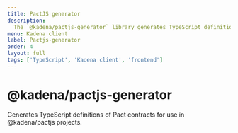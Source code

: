 ```yaml
---
title: PactJS generator
description:
  The `@kadena/pactjs-generator` library generates TypeScript definitions of Pact contracts for use in @kadena/pactjs projects.
menu: Kadena client
label: Pactjs-generator
order: 4
layout: full
tags: ['TypeScript', 'Kadena client', 'frontend']
---
```

# @kadena/pactjs-generator

Generates TypeScript definitions of Pact contracts for use in @kadena/pactjs projects.